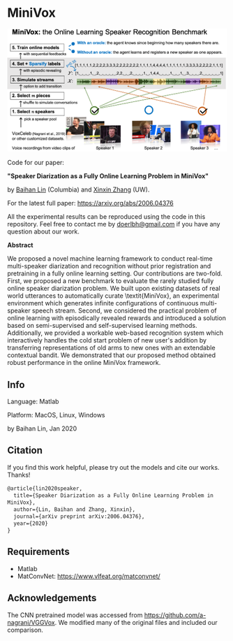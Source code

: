 # MiniVox

![minivox](./img/minivox.png)



Code for our paper: 

**"Speaker Diarization as a Fully Online Learning Problem in MiniVox"** 

by [Baihan Lin](https://www.baihan.nyc/) (Columbia) and [Xinxin Zhang](https://www.estherzhang.com/) (UW). 



For the latest full paper: https://arxiv.org/abs/2006.04376



All the experimental results can be reproduced using the code in this repository. Feel free to contact me by doerlbh@gmail.com if you have any question about our work.



**Abstract**



We proposed a novel machine learning framework to conduct real-time multi-speaker diarization and recognition without prior registration and pretraining in a fully online learning setting. Our contributions are two-fold. First, we proposed a new benchmark to evaluate the rarely studied fully online speaker diarization problem. We built upon existing datasets of real world utterances to automatically curate \textit{MiniVox}, an experimental environment which generates infinite configurations of continuous multi-speaker speech stream. Second, we considered the practical problem of online learning with episodically revealed rewards and introduced a solution based on semi-supervised and self-supervised learning methods. Additionally, we provided a workable web-based recognition system which interactively handles the cold start problem of new user's addition by transferring representations of old arms to new ones with an extendable contextual bandit. We demonstrated that our proposed method obtained robust performance in the online MiniVox framework.   






## Info

Language: Matlab


Platform: MacOS, Linux, Windows

by Baihan Lin, Jan 2020




## Citation

If you find this work helpful, please try out the models and cite our works. Thanks!

    @article{lin2020speaker,
      title={Speaker Diarization as a Fully Online Learning Problem in MiniVox},
      author={Lin, Baihan and Zhang, Xinxin},
      journal={arXiv preprint arXiv:2006.04376},
      year={2020}
    }



## Requirements

* Matlab
* MatConvNet: https://www.vlfeat.org/matconvnet/



## Acknowledgements 

The CNN pretrained model was accessed from https://github.com/a-nagrani/VGGVox. We modified many of the original files and included our comparison.

